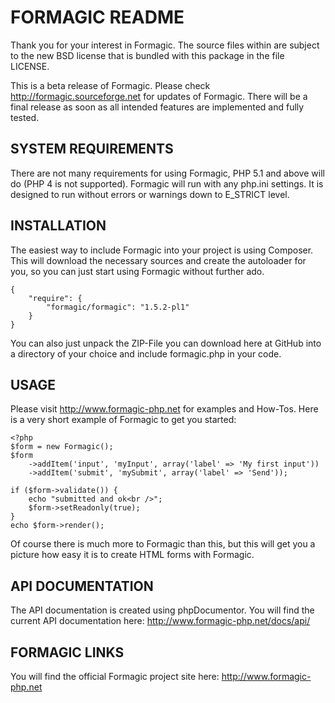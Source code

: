 FORMAGIC README
===============

Thank you for your interest in Formagic.
The source files within are subject to the new BSD license that is bundled
with this package in the file LICENSE.

This is a beta release of Formagic. Please check http://formagic.sourceforge.net
for updates of Formagic. There will be a final release as soon as all intended
features are implemented and fully tested.


SYSTEM REQUIREMENTS
-------------------
There are not many requirements for using Formagic, PHP 5.1 and above will do (PHP 4 is
not supported). Formagic will run with any php.ini settings. It is designed to
run without errors or warnings down to E_STRICT level.


INSTALLATION
------------
The easiest way to include Formagic into your project is using Composer. This will
download the necessary sources and create the autoloader for you, so you can just
start using Formagic without further ado.

    {
        "require": {
            "formagic/formagic": "1.5.2-pl1"
        }
    }

You can also just unpack the ZIP-File you can download here at GitHub into a 
directory of your choice and include formagic.php in your code.


USAGE
---------------
Please visit http://www.formagic-php.net for examples and How-Tos.
Here is a very short example of Formagic to get you started:


    <?php
    $form = new Formagic();
    $form
        ->addItem('input', 'myInput', array('label' => 'My first input'))
        ->addItem('submit', 'mySubmit', array('label' => 'Send'));
    
    if ($form->validate()) {
        echo "submitted and ok<br />";
        $form->setReadonly(true);
    }
    echo $form->render();


Of course there is much more to Formagic than this, but this will get
you a picture how easy it is to create HTML forms with Formagic.


API DOCUMENTATION
-----------------
The API documentation is created using phpDocumentor.
You will find the current API documentation here:
http://www.formagic-php.net/docs/api/


FORMAGIC LINKS
--------------
You will find the official Formagic project site here:
http://www.formagic-php.net
